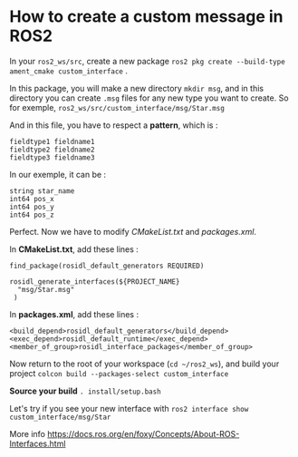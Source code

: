 # How to create a custom message in ROS2

In your ```ros2_ws/src```, create a new package
```ros2 pkg create --build-type ament_cmake custom_interface``` .

In this package, you will make a new directory ```mkdir msg```, and in this directory you can create ```.msg``` files for any new type you want to create.
So for exemple, ```ros2_ws/src/custom_interface/msg/Star.msg```

And in this file, you have to respect a **pattern**, which is :
```
fieldtype1 fieldname1
fieldtype2 fieldname2
fieldtype3 fieldname3
```
In our exemple, it can be :
```
string star_name
int64 pos_x
int64 pos_y
int64 pos_z
```

Perfect. Now we have to modify *CMakeList.txt* and *packages.xml*.

In **CMakeList.txt**, add these lines :
```
find_package(rosidl_default_generators REQUIRED)

rosidl_generate_interfaces(${PROJECT_NAME}
  "msg/Star.msg"
 )
 ```
 
 In **packages.xml**, add these lines :
 ```
<build_depend>rosidl_default_generators</build_depend>
<exec_depend>rosidl_default_runtime</exec_depend>
<member_of_group>rosidl_interface_packages</member_of_group>
```

Now return to the root of your workspace (```cd ~/ros2_ws```), and build your project
```colcon build --packages-select custom_interface```

**Source your build** ```. install/setup.bash```

Let's try if you see your new interface with ```ros2 interface show custom_interface/msg/Star```


More info https://docs.ros.org/en/foxy/Concepts/About-ROS-Interfaces.html
